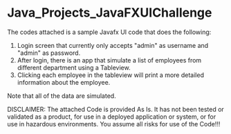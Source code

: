 # Java_Projects_JavaFXUIChallenge


The codes attached is a sample Javafx UI code that does the following:
1. Login screen that currently only accepts "admin" as username and "admin" as password.
2. After login, there is an app that simulate a list of employees from different department using a Tableview.
3. Clicking each employee in the tableview will print a more detailed information about the employee.

Note that all of the data are simulated.

DISCLAIMER: The attached Code is provided As Is. It has not been tested or validated as a product, 
for use in a deployed application or system, or for use in hazardous environments. 
You assume all risks for use of the Code!!!
